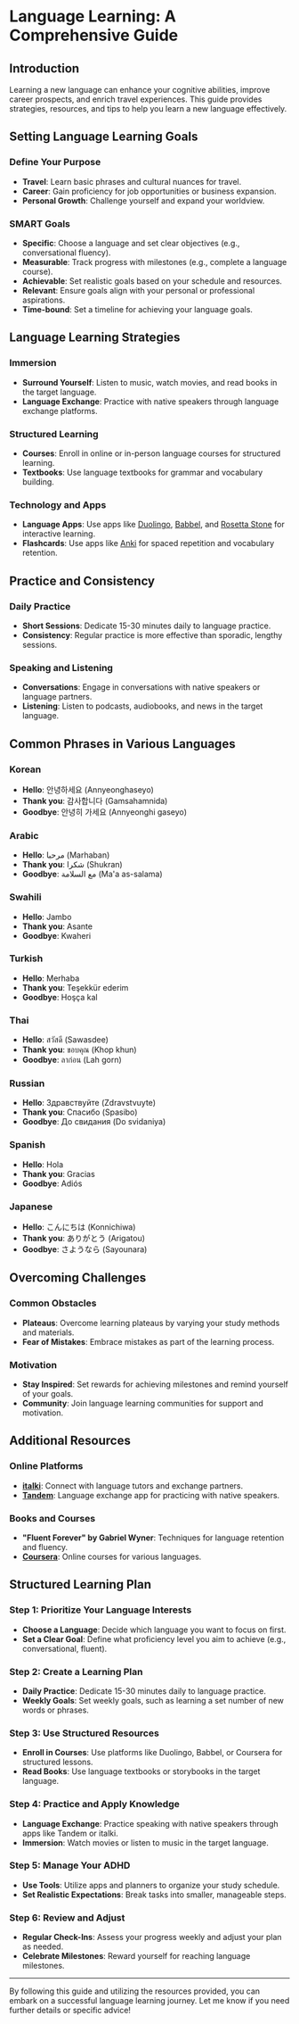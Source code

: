 # Language Learning: A Comprehensive Guide

## Introduction
Learning a new language can enhance your cognitive abilities, improve career prospects, and enrich travel experiences. This guide provides strategies, resources, and tips to help you learn a new language effectively.

## Setting Language Learning Goals

### Define Your Purpose
- **Travel**: Learn basic phrases and cultural nuances for travel.
- **Career**: Gain proficiency for job opportunities or business expansion.
- **Personal Growth**: Challenge yourself and expand your worldview.

### SMART Goals
- **Specific**: Choose a language and set clear objectives (e.g., conversational fluency).
- **Measurable**: Track progress with milestones (e.g., complete a language course).
- **Achievable**: Set realistic goals based on your schedule and resources.
- **Relevant**: Ensure goals align with your personal or professional aspirations.
- **Time-bound**: Set a timeline for achieving your language goals.

## Language Learning Strategies

### Immersion
- **Surround Yourself**: Listen to music, watch movies, and read books in the target language.
- **Language Exchange**: Practice with native speakers through language exchange platforms.

### Structured Learning
- **Courses**: Enroll in online or in-person language courses for structured learning.
- **Textbooks**: Use language textbooks for grammar and vocabulary building.

### Technology and Apps
- **Language Apps**: Use apps like [Duolingo](https://www.duolingo.com/), [Babbel](https://www.babbel.com/), and [Rosetta Stone](https://www.rosettastone.com/) for interactive learning.
- **Flashcards**: Use apps like [Anki](https://apps.ankiweb.net/) for spaced repetition and vocabulary retention.

## Practice and Consistency

### Daily Practice
- **Short Sessions**: Dedicate 15-30 minutes daily to language practice.
- **Consistency**: Regular practice is more effective than sporadic, lengthy sessions.

### Speaking and Listening
- **Conversations**: Engage in conversations with native speakers or language partners.
- **Listening**: Listen to podcasts, audiobooks, and news in the target language.

## Common Phrases in Various Languages

### Korean
- **Hello**: 안녕하세요 (Annyeonghaseyo)
- **Thank you**: 감사합니다 (Gamsahamnida)
- **Goodbye**: 안녕히 가세요 (Annyeonghi gaseyo)

### Arabic
- **Hello**: مرحبا (Marhaban)
- **Thank you**: شكرا (Shukran)
- **Goodbye**: مع السلامة (Ma'a as-salama)

### Swahili
- **Hello**: Jambo
- **Thank you**: Asante
- **Goodbye**: Kwaheri

### Turkish
- **Hello**: Merhaba
- **Thank you**: Teşekkür ederim
- **Goodbye**: Hoşça kal

### Thai
- **Hello**: สวัสดี (Sawasdee)
- **Thank you**: ขอบคุณ (Khop khun)
- **Goodbye**: ลาก่อน (Lah gorn)

### Russian
- **Hello**: Здравствуйте (Zdravstvuyte)
- **Thank you**: Спасибо (Spasibo)
- **Goodbye**: До свидания (Do svidaniya)

### Spanish
- **Hello**: Hola
- **Thank you**: Gracias
- **Goodbye**: Adiós

### Japanese
- **Hello**: こんにちは (Konnichiwa)
- **Thank you**: ありがとう (Arigatou)
- **Goodbye**: さようなら (Sayounara)

## Overcoming Challenges

### Common Obstacles
- **Plateaus**: Overcome learning plateaus by varying your study methods and materials.
- **Fear of Mistakes**: Embrace mistakes as part of the learning process.

### Motivation
- **Stay Inspired**: Set rewards for achieving milestones and remind yourself of your goals.
- **Community**: Join language learning communities for support and motivation.

## Additional Resources

### Online Platforms
- **[italki](https://www.italki.com/)**: Connect with language tutors and exchange partners.
- **[Tandem](https://www.tandem.net/)**: Language exchange app for practicing with native speakers.

### Books and Courses
- **"Fluent Forever" by Gabriel Wyner**: Techniques for language retention and fluency.
- **[Coursera](https://www.coursera.org/)**: Online courses for various languages.

## Structured Learning Plan

### Step 1: Prioritize Your Language Interests
- **Choose a Language**: Decide which language you want to focus on first.
- **Set a Clear Goal**: Define what proficiency level you aim to achieve (e.g., conversational, fluent).

### Step 2: Create a Learning Plan
- **Daily Practice**: Dedicate 15-30 minutes daily to language practice.
- **Weekly Goals**: Set weekly goals, such as learning a set number of new words or phrases.

### Step 3: Use Structured Resources
- **Enroll in Courses**: Use platforms like Duolingo, Babbel, or Coursera for structured lessons.
- **Read Books**: Use language textbooks or storybooks in the target language.

### Step 4: Practice and Apply Knowledge
- **Language Exchange**: Practice speaking with native speakers through apps like Tandem or italki.
- **Immersion**: Watch movies or listen to music in the target language.

### Step 5: Manage Your ADHD
- **Use Tools**: Utilize apps and planners to organize your study schedule.
- **Set Realistic Expectations**: Break tasks into smaller, manageable steps.

### Step 6: Review and Adjust
- **Regular Check-Ins**: Assess your progress weekly and adjust your plan as needed.
- **Celebrate Milestones**: Reward yourself for reaching language milestones.

---

By following this guide and utilizing the resources provided, you can embark on a successful language learning journey. Let me know if you need further details or specific advice! 